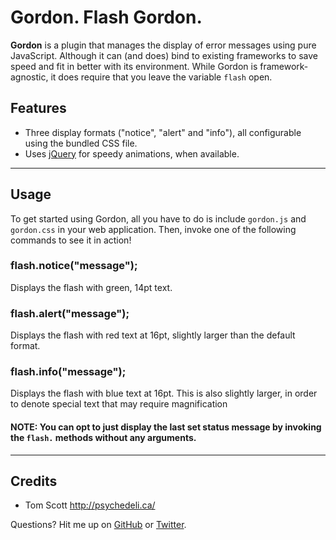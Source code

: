 # Gordon. Flash Gordon.
**Gordon** is a plugin that manages the display of error messages using pure JavaScript. Although it can (and does) bind to existing frameworks to save speed and fit in better with its environment. While Gordon is framework-agnostic, it does require that you leave the variable `flash` open.

## Features
* Three display formats ("notice", "alert" and "info"), all configurable using the bundled CSS file.
* Uses [jQuery](http://jquery.com/) for speedy animations, when available.

* * *

## Usage
To get started using Gordon, all you have to do is include `gordon.js` and `gordon.css` in your web application. Then, invoke one of the following commands to see it in action!

### flash.notice("message");
Displays the flash with green, 14pt text.

### flash.alert("message");
Displays the flash with red text at 16pt, slightly larger than the default format.

### flash.info("message");
Displays the flash with blue text at 16pt. This is also slightly larger, in order to denote special text that may require magnification

#### **NOTE:** You can opt to just display the last set status message by invoking the `flash.` methods without any arguments.

* * *

## Credits

* Tom Scott <http://psychedeli.ca/>

Questions? Hit me up on [GitHub](http://github.com/tubbo) or [Twitter](http://twitter.com/tubbo).
